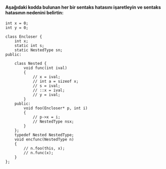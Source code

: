 #### Aşağıdaki kodda bulunan her bir sentaks hatasını işaretleyin ve sentaks hatasının nedenini belirtin:

```
int x = 0;
int y = 0;

class Encloser {	
	int x;
	static int s;  
	static NestedType sn;
public:
	
	class Nested {		
		void func(int ival)
		{
			// x = ival; 
			// int a = sizeof x; 
			// s = ival;   
			// ::x = ival; 
			// y = ival;   
		}
	public:
		void foo(Encloser* p, int i)
		{
			// p->x = i;
			// NestedType nsx;
		}
	};
	typedef Nested NestedType;
	void encfunc(NestedType n)
	{
		// n.foo(this, x);
		// n.func(x);
	}
};

```
